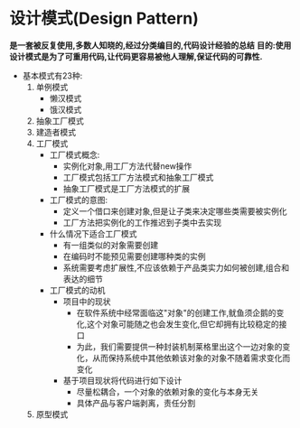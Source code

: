 # 设计模式(Design Pattern)
**是一套被反复使用,多数人知晓的,经过分类编目的,代码设计经验的总结**
**目的:使用设计模式是为了可重用代码,让代码更容易被他人理解,保证代码的可靠性.**

* 基本模式有23种:
  1. 单例模式
     - 懒汉模式
     - 饿汉模式
  2. 抽象工厂模式
  3. 建造者模式
  4. 工厂模式
     - 工厂模式概念:
     	- 实例化对象,用工厂方法代替new操作
     	- 工厂模式包括工厂方法模式和抽象工厂模式
     	- 抽象工厂模式是工厂方法模式的扩展
     - 工厂模式的意图:
     	- 定义一个借口来创建对象,但是让子类来决定哪些类需要被实例化
     	- 工厂方法把实例化的工作推迟到子类中去实现
     - 什么情况下适合工厂模式
        - 有一组类似的对象需要创建
        - 在编码时不能预见需要创建哪种类的实例
        - 系统需要考虑扩展性,不应该依赖于产品类实力如何被创建,组合和表达的细节
     - 工厂模式的动机
		- 项目中的现状
			- 在软件系统中经常面临这"对象"的创建工作,鱿鱼须企鹅的变化,这个对象可能随之也会发生变化,但它却拥有比较稳定的接口
			- 为此，我们需要提供一种封装机制莱格里出这个一边对象的变化，从而保持系统中其他依赖该对象的对象不随着需求变化而变化
		- 基于项目现状将代码进行如下设计
			- 尽量松耦合，一个对象的依赖对象的变化与本身无关
			- 具体产品与客户端剥离，责任分割
  5. 原型模式